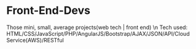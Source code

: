 # Front-End-Devs
Those mini, small, average projects(web tech | front end) \n
Tech used:
HTML/CSS/JavaScript/PHP/AngularJS/Bootstrap/AJAX/JSON/API/Cloud Service(AWS)/RESTful
